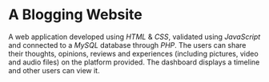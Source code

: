 # A Blogging Website


A web application developed using *HTML* & *CSS*, validated using *JavaScript* and connected to a *MySQL* database through *PHP*. The users can share their thoughts, opinions, reviews and experiences (including pictures, video and audio files) on the platform provided. The dashboard displays a timeline and other users can view it.

